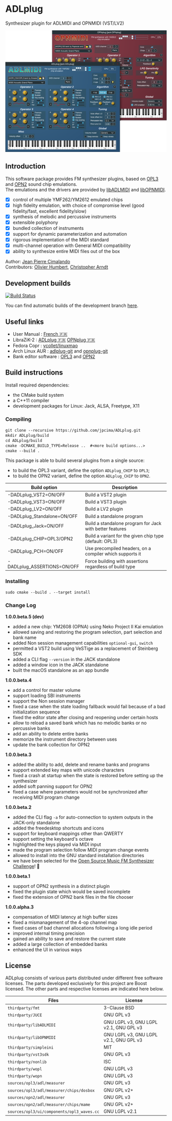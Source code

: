 # ADLplug
Synthesizer plugin for ADLMIDI and OPNMIDI (VST/LV2)

![screenshot](docs/screen.png)

## Introduction

This software package provides FM synthesizer plugins, based on [OPL3](https://en.wikipedia.org/wiki/Yamaha_YMF262) and [OPN2](https://en.wikipedia.org/wiki/Yamaha_YM2612) sound chip emulations.  
The emulations and the drivers are provided by [libADLMIDI](https://github.com/Wohlstand/libADLMIDI) and [libOPNMIDI](https://github.com/Wohlstand/libOPNMIDI).

- [x] control of multiple YMF262/YM2612 emulated chips
- [x] high fidelity emulation, with choice of compromise level (good fidelity/fast, excellent fidelity/slow)
- [x] synthesis of melodic and percussive instruments
- [x] extensible polyphony
- [x] bundled collection of instruments
- [x] support for dynamic parameterization and automation
- [x] rigorous implementation of the MIDI standard
- [x] multi-channel operation with General MIDI compatibility
- [x] ability to synthesize entire MIDI files out of the box

Author: [Jean Pierre Cimalando](https://github.com/jpcima)  
Contributors: [Olivier Humbert](https://github.com/trebmuh), [Christopher Arndt](https://github.com/SpotlightKid)

## Development builds

[![Build Status](https://semaphoreci.com/api/v1/jpcima/adlplug-2/branches/master/badge.svg)](https://semaphoreci.com/jpcima/adlplug-2)

You can find automatic builds of the development branch [here](https://github.com/jpcima/ADLplug/releases/tag/latest).

## Useful links

- User Manual : [French :fr:](http://jpcima.sdf1.org/software/documentation/ADLplug/manual/fr/manual.html)
- LibraZiK-2 : [ADLplug :fr:](https://librazik.tuxfamily.org/doc2/logiciels/adlplug) [OPNplug :fr:](https://librazik.tuxfamily.org/doc2/logiciels/opnplug)
- Fedora Copr : [ycollet/linuxmao](https://copr.fedorainfracloud.org/coprs/ycollet/linuxmao/)
- Arch Linux AUR : [adlplug-git](https://aur.archlinux.org/packages/adlplug-git/) and [opnplug-git](https://aur.archlinux.org/packages/opnplug-git/)
- Bank editor software : [OPL3](https://github.com/Wohlstand/OPL3BankEditor) and [OPN2](https://github.com/Wohlstand/OPN2BankEditor)

## Build instructions

Install required dependencies:
- the CMake build system
- a C++11 compiler
- development packages for Linux: Jack, ALSA, Freetype, X11

### Compiling

```
git clone --recursive https://github.com/jpcima/ADLplug.git
mkdir ADLplug/build
cd ADLplug/build
cmake -DCMAKE_BUILD_TYPE=Release ..  #<more build options...>
cmake --build .
```

This package is able to build several plugins from a single source:
- to build the OPL3 variant, define the option `ADLplug_CHIP` to `OPL3`;
- to build the OPN2 variant, define the option `ADLplug_CHIP` to `OPN2`.

| Build option                                  | Description                                                     |
| --------------------------------------------- | --------------------------------------------------------------- |
| -DADLplug_VST2=ON/OFF                         | Build a VST2 plugin                                             |
| -DADLplug_VST3=ON/OFF                         | Build a VST3 plugin                                             |
| -DADLplug_LV2=ON/OFF                          | Build a LV2 plugin                                              |
| -DADLplug_Standalone=ON/OFF                   | Build a standalone program                                      |
| -DADLplug_Jack=ON/OFF                         | Build a standalone program for Jack with better features        |
| -DADLplug_CHIP=OPL3/OPN2                      | Build a variant for the given chip type (default: OPL3)         |
| -DADLplug_PCH=ON/OFF                          | Use precompiled headers, on a compiler which supports it        |
| -DADLplug_ASSERTIONS=ON/OFF                   | Force building with assertions regardless of build type         |

### Installing

```
sudo cmake --build . --target install
```

### Change Log

**1.0.0.beta.5 (dev)**

- added a new chip: YM2608 (OPNA) using Neko Project II Kai emulation
- allowed saving and restoring the program selection, part selection and bank name
- added Non session management capabilities `optional-gui`, `switch`
- permitted a VST2 build using VeSTige as a replacement of Steinberg SDK
- added a CLI flag `--version` in the JACK standalone
- added a window icon in the JACK standalone
- built the macOS standalone as an app bundle

**1.0.0.beta.4**

- add a control for master volume
- support loading SBI instruments
- support the Non session manager
- fixed a case when the state loading fallback would fail because of a bad initialization sequence
- fixed the editor state after closing and reopening under certain hosts
- allow to reload a saved bank which has no melodic banks or no percussive banks
- add an ability to delete entire banks
- memorize the instrument directory between uses
- update the bank collection for OPN2

**1.0.0.beta.3**

- added the ability to add, delete and rename banks and programs
- support extended key maps with unicode characters
- fixed a crash at startup when the state is restored before setting up the synthesizer
- added soft panning support for OPN2
- fixed a case where parameters would not be synchronized after receiving MIDI program change

**1.0.0.beta.2**

- added the CLI flag `-a` for auto-connection to system outputs in the JACK-only standalone
- added the freedesktop shortcuts and icons
- support for keyboard mappings other than QWERTY
- support setting the keyboard's octave
- highlighted the keys played via MIDI input
- made the program selection follow MIDI program change events
- allowed to install into the GNU standard installation directories
- we have been selected for the [Open Source Music FM Synthesizer Challenge](https://fmchallenge.osamc.de/fmsynths/)! :tada:

**1.0.0.beta.1**

- support of OPN2 synthesis in a distinct plugin
- fixed the plugin state which would be saved incomplete
- fixed the extension of OPN2 bank files in the file chooser

**1.0.0.alpha.3**

- compensation of MIDI latency at high buffer sizes
- fixed a mismanagement of the 4-op channel map
- fixed cases of bad channel allocations following a long idle period
- improved internal timing precision
- gained an ability to save and restore the current state
- added a large collection of embedded banks
- enhanced the UI in various ways

## License

ADLplug consists of various parts distributed under different free software licenses.
The parts developed exclusively for this project are Boost licensed.
The other parts and respective licenses are indicated here below.

| Files                                      | License                                |
| ------------------------------------------ | -------------------------------------- |
| `thirdparty/fmt`                           | 3-Clause BSD                           |
| `thirdparty/JUCE`                          | GNU GPL v3                             |
| `thirdparty/libADLMIDI`                    | GNU LGPL v3, GNU LGPL v2.1, GNU GPL v3 |
| `thirdparty/libOPNMIDI`                    | GNU LGPL v3, GNU LGPL v2.1, GNU GPL v3 |
| `thirdparty/simpleini`                     | MIT                                    |
| `thirdparty/vst3sdk`                       | GNU GPL v3                             |
| `thirdparty/nonlib`                        | ISC                                    |
| `thirdparty/wopl`                          | GNU LGPL v3                            |
| `thirdparty/wopn`                          | GNU LGPL v3                            |
| `sources/opl3/adl/measurer`                | GNU GPL v3                             |
| `sources/opl3/adl/measurer/chips/dosbox`   | GNU GPL v2+                            |
| `sources/opn2/adl/measurer`                | GNU GPL v3                             |
| `sources/opn2/adl/measurer/chips/mame`     | GNU GPL v2+                            |
| `sources/opl3/ui/components/opl3_waves.cc` | GNU LGPL v2.1                          |
